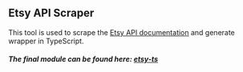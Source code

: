 ## Etsy API Scraper

This tool is used to scrape the [Etsy API documentation](https://www.etsy.com/developers/documentation)
and generate wrapper in TypeScript.

##### The final module can be found here: [etsy-ts](https://github.com/Granga/etsy-ts)

